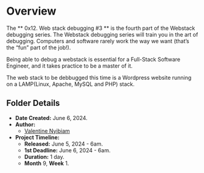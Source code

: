 # Overview #

The ** 0x12. Web stack debugging #3 ** is the fourth part of the Webstack debugging series.
The Webstack debugging series will train you in the art of debugging. Computers and software rarely work the way we want (that’s the “fun” part of the job!).

Being able to debug a webstack is essential for a Full-Stack Software Engineer, and it takes practice to be a master of it.

The web stack to be debbugged this time is a Wordpress website
running on a LAMP(Linux, Apache, MySQL and PHP) stack.

## Folder Details ##
- **Date Created:** June 6, 2024.
- **Author:** 
	- [Valentine Nyibiam](https.//github.com/ValentineNyibiam)
- **Project Timeline:**
  - **Released:** June 5, 2024 - 6am.
  - **1st Deadline:** June 6, 2024 - 6am.
  - **Duration:** 1 day.
  - **Month** 9, **Week** 1.
